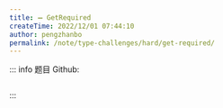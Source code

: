 ```yaml
---
title: ➖ GetRequired
createTime: 2022/12/01 07:44:10
author: pengzhanbo
permalink: /note/type-challenges/hard/get-required/
---
```


::: info 题目
Github: []()

```ts
```
:::
